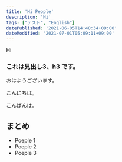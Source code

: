 ```yaml
---
title: 'Hi People'
description: 'Hi'
tags: ["テスト", "English"]
datePublished: '2021-06-05T14:40:34+09:00'
dateModified: '2021-07-01T05:09:11+09:00'
---
```


Hi


### これは見出し3、h3 です。

おはようございます。

こんにちは。

こんばんは。

## まとめ

- Poeple 1
- Poeple 2
- Poeple 3

